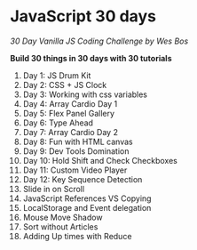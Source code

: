 # JavaScript 30 days

_30 Day Vanilla JS Coding Challenge by Wes Bos_

**Build 30 things in 30 days with 30 tutorials**

1. Day 1: JS Drum Kit
2. Day 2: CSS + JS Clock
3. Day 3: Working with css variables
4. Day 4: Array Cardio Day 1
5. Day 5: Flex Panel Gallery
6. Day 6: Type Ahead
7. Day 7: Array Cardio Day 2
8. Day 8: Fun with HTML canvas
9. Day 9: Dev Tools Domination
10. Day 10: Hold Shift and Check Checkboxes
11. Day 11: Custom Video Player
12. Day 12: Key Sequence Detection
13. Slide in on Scroll
14. JavaScript References VS Copying
15. LocalStorage and Event delegation
16. Mouse Move Shadow
17. Sort without Articles
18. Adding Up times with Reduce
